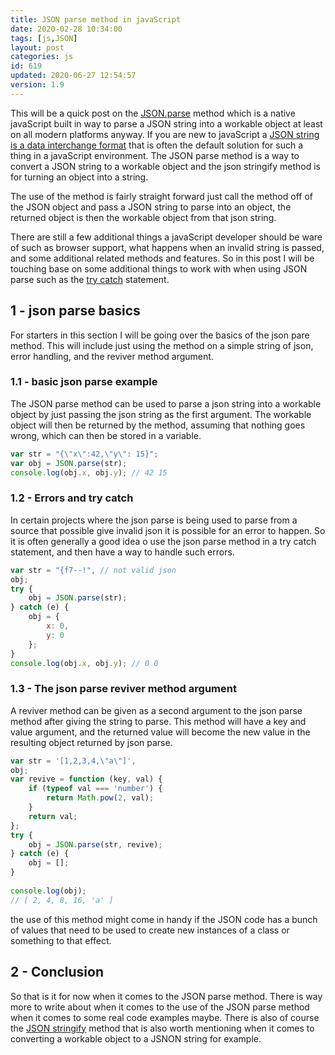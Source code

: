 ```yaml
---
title: JSON parse method in javaScript
date: 2020-02-28 10:34:00
tags: [js,JSON]
layout: post
categories: js
id: 619
updated: 2020-06-27 12:54:57
version: 1.9
---
```


This will be a quick post on the [JSON.parse](https://developer.mozilla.org/en-US/docs/Web/JavaScript/Reference/Global_Objects/JSON/parse) method which is a native javaScript built in way to parse a JSON string into a workable object at least on all modern platforms anyway. If you are new to javaScript a [JSON string is a data interchange format](https://en.wikipedia.org/wiki/JSON) that is often the default solution for such a thing in a javaScript environment. The JSON parse method is a way to convert a JSON string to a workable object and the json stringify method is for turning an object into a string.

The use of the method is fairly straight forward just call the method off of the JSON object and pass a JSON string to parse into an object, the returned object is then the workable object from that json string. 

There are still a few additional things a javaScript developer should be ware of such as browser support, what happens when an invalid string is passed, and some additional related methods and features. So in this post I will be touching base on some additional things to work with when using JSON parse such as the [try catch](/2019/03/02/js-javascript-try/) statement.

<!-- more -->

## 1 - json parse basics

For starters in this section I will be going over the basics of the json pare method. This will include just using the method on a simple string of json, error handling, and the reviver method argument.

### 1.1 - basic json parse example

The JSON parse method can be used to parse a json string into a workable object by just passing the json string as the first argument. The workable object will then be returned by the method, assuming that nothing goes wrong, which can then be stored in a variable.

```js
var str = "{\"x\":42,\"y\": 15}";
var obj = JSON.parse(str);
console.log(obj.x, obj.y); // 42 15
```

### 1.2 - Errors and try catch

In certain projects where the json parse is being used to parse from a source that possible give invalid json it is possible for an error to happen. So it is often generally a good idea o use the json parse method in a try catch statement, and then have a way to handle such errors.

```js
var str = "{f7--!", // not valid json
obj;
try {
    obj = JSON.parse(str);
} catch (e) {
    obj = {
        x: 0,
        y: 0
    };
}
console.log(obj.x, obj.y); // 0 0
```

### 1.3 - The json parse reviver method argument

A reviver method can be given as a second argument to the json parse method after giving the string to parse. This method will have a key and value argument, and the returned value will become the new value in the resulting object returned by json parse. 

```js
var str = '[1,2,3,4,\"a\"]',
obj;
var revive = function (key, val) {
    if (typeof val === 'number') {
        return Math.pow(2, val);
    }
    return val;
};
try {
    obj = JSON.parse(str, revive);
} catch (e) {
    obj = [];
}
 
console.log(obj);
// [ 2, 4, 8, 16, 'a' ]
```

the use of this method might come in handy if the JSON code has a bunch of values that need to be used to create new instances of a class or something to that effect.

## 2 - Conclusion

So that is it for now when it comes to the JSON parse method. There is way more to write about when it comes to the use of the JSON parse method when it comes to some real code examples maybe. There is also of course the [JSON stringify](https://developer.mozilla.org/en-US/docs/Web/JavaScript/Reference/Global_Objects/JSON/stringify) method that is also worth mentioning when it comes to converting a workable object to a JSNON string for example.